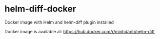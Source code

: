 # helm-diff-docker
Docker image with Helm and helm-diff plugin installed

Docker image is available at: https://hub.docker.com/r/minhdanh/helm-diff
